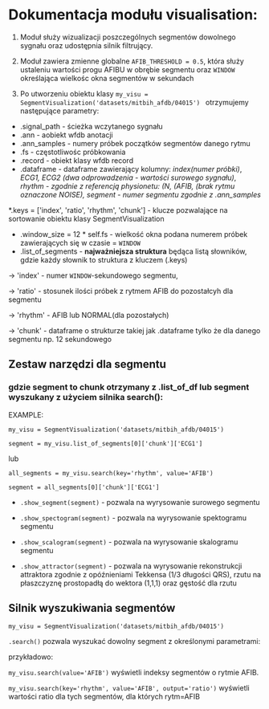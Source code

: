 # Dokumentacja modułu visualisation:

1. Moduł służy wizualizacji poszczególnych segmentów dowolnego sygnału oraz udostępnia silnik filtrujący.

2. Moduł zawiera zmienne globalne `AFIB_THRESHOLD = 0.5`, która służy ustaleniu wartości progu AFIBU w obrębie segmentu oraz `WINDOW` określająca wielkośc okna segmentów w sekundach

3. Po utworzeniu obiektu klasy `my_visu = SegmentVisualization('datasets/mitbih_afdb/04015') ` otrzymujemy następujące parametry:

* .signal_path - ścieżka wczytanego sygnału
* .ann - aobiekt wfdb anotacji
* .ann_samples - numery próbek początków segmentów danego rytmu
* .fs - częstotliwośc próbkowania
* .record - obiekt klasy wfdb record
* .dataframe - dataframe zawierający kolumny:
    *index(numer próbki)*, *ECG1, ECG2 (dwa odprowadzenia - wartości surowego sygnału)*,
     *rhythm - zgodnie z referencją physionetu: (N, (AFIB, (brak rytmu oznaczone NOISE),
       *segment - numer segmentu zgodnie z .ann_samples**
    
*.keys = ['index', 'ratio', 'rhythm', 'chunk'] - klucze pozwalające na sortowanie obiektu klasy SegmentVisualization
* .window_size = 12 * self.fs - wielkość okna podana numerem próbek zawierających się w czasie = `WINDOW`
* .list_of_segments - **najważniejsza struktura** będąca listą słowników, gdzie każdy słownik to struktura z kluczem (.keys)

-> 'index' - numer `WINDOW`-sekundowego segmentu,

-> 'ratio' - stosunek ilości próbek z rytmem AFIB do pozostałcyh dla segmentu

-> 'rhythm' - AFIB lub NORMAL(dla pozostałych)

-> 'chunk' - dataframe o strukturze takiej jak .dataframe tylko że dla danego segmentu np. 12 sekundowego


## Zestaw narzędzi dla segmentu
### gdzie segment to chunk otrzymany z .list_of_df lub segment wyszukany z użyciem silnika search():
EXAMPLE:

`my_visu = SegmentVisualization('datasets/mitbih_afdb/04015')`

`segment = my_visu.list_of_segments[0]['chunk']['ECG1']` 

lub

`all_segments = my_visu.search(key='rhythm', value='AFIB')`

`segment = all_segments[0]['chunk']['ECG1']`


* `.show_segment(segment)` - pozwala na wyrysowanie surowego segmentu

* `.show_spectogram(segment)` - pozwala na wyrysowanie spektogramu segmentu

* `.show_scalogram(segment)` - pozwala na wyrysowanie skalogramu segmentu

* `.show_attractor(segment)` - pozwala na wyrysowanie rekonstrukcji attraktora zgodnie z opóźnieniami Tekkensa (1/3 długości QRS), rzutu na płaszczyznę prostopadłą do wektora (1,1,1) oraz gęstość dla rzutu

## Silnik wyszukiwania segmentów

`my_visu = SegmentVisualization('datasets/mitbih_afdb/04015')`

`.search()` pozwala wyszukać dowolny segment z określonymi parametrami:

przykładowo:

`my_visu.search(value='AFIB')` wyświetli indeksy segmentów o rytmie AFIB.

`my_visu.search(key='rhythm', value='AFIB', output='ratio')` wyświetli wartości ratio dla tych segmentów, dla których rytm=AFIB
